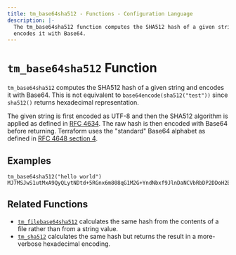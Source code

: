 ```yaml
---
title: tm_base64sha512 - Functions - Configuration Language
description: |-
  The tm_base64sha512 function computes the SHA512 hash of a given string and
  encodes it with Base64.
---
```


# `tm_base64sha512` Function

`tm_base64sha512` computes the SHA512 hash of a given string and encodes it with
Base64. This is not equivalent to `base64encode(sha512("test"))` since `sha512()`
returns hexadecimal representation.

The given string is first encoded as UTF-8 and then the SHA512 algorithm is applied
as defined in [RFC 4634](https://tools.ietf.org/html/rfc4634). The raw hash is
then encoded with Base64 before returning. Terraform uses the "standard" Base64
alphabet as defined in [RFC 4648 section 4](https://tools.ietf.org/html/rfc4648#section-4).

## Examples

```
tm_base64sha512("hello world")
MJ7MSJwS1utMxA9QyQLytNDtd+5RGnx6m808qG1M2G+YndNbxf9JlnDaNCVbRbDP2DDoH2Bdz33FVC6TrpzXbw==
```

## Related Functions

* [`tm_filebase64sha512`](./tm_filebase64sha512.md) calculates the same hash from
  the contents of a file rather than from a string value.
* [`tm_sha512`](./tm_sha512.md) calculates the same hash but returns the result
  in a more-verbose hexadecimal encoding.
